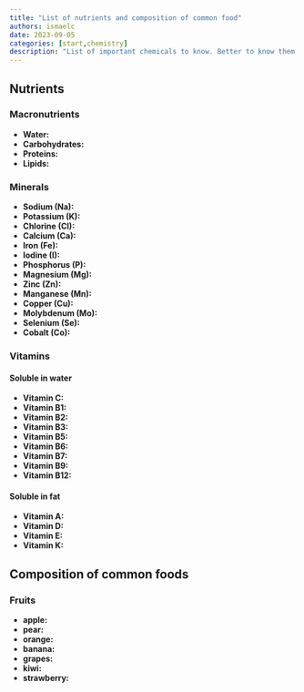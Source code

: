 ```yaml
---
title: "List of nutrients and composition of common food"
authors: ismaelc
date: 2023-09-05
categories: [start,chemistry]
description: "List of important chemicals to know. Better to know them starting chemistry and not later."
---
```


## Nutrients

### Macronutrients

- **Water:**
- **Carbohydrates:**
- **Proteins:**
- **Lipids:**

### Minerals

- **Sodium (Na):**
- **Potassium (K):**
- **Chlorine (Cl):**
- **Calcium (Ca):**
- **Iron (Fe):**
- **Iodine (I):**
- **Phosphorus (P):**
- **Magnesium (Mg):**
- **Zinc (Zn):**
- **Manganese (Mn):**
- **Copper (Cu):**
- **Molybdenum (Mo):**
- **Selenium (Se):**
- **Cobalt (Co):**

### Vitamins

#### Soluble in water

- **Vitamin C:**
- **Vitamin B1:**
- **Vitamin B2:**
- **Vitamin B3:**
- **Vitamin B5:**
- **Vitamin B6:**
- **Vitamin B7:**
- **Vitamin B9:**
- **Vitamin B12:**

#### Soluble in fat

- **Vitamin A:**
- **Vitamin D:**
- **Vitamin E:**
- **Vitamin K:**

## Composition of common foods

### Fruits

- **apple:**
- **pear:**
- **orange:**
- **banana:**
- **grapes:**
- **kiwi:**
- **strawberry:**
